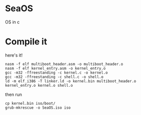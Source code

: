 # SeaOS
OS in c

# Compile it
here's it!
```
nasm -f elf multiboot_header.asm -o multiboot_header.o
nasm -f elf kernel_entry.asm -o kernel_entry.o
gcc -m32 -ffreestanding -c kernel.c -o kernel.o
gcc -m32 -ffreestanding -c shell.c -o shell.o
ld -m elf_i386 -T linker.ld -o kernel.bin multiboot_header.o kernel_entry.o kernel.o shell.o
```
then run
```
cp kernel.bin iso/boot/
grub-mkrescue -o SeaOS.iso iso
```

